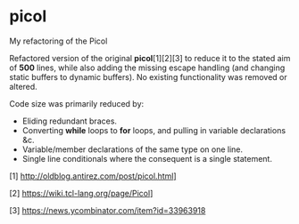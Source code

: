 # picol
My refactoring of the Picol

Refactored version of the original **picol**[1][2][3] to reduce it to the stated aim of **500** lines, while also adding the missing escape handling (and changing static buffers to dynamic buffers). No existing functionality was removed or altered.

Code size was primarily reduced by:

* Eliding redundant braces.
* Converting **while** loops to **for** loops, and pulling in variable declarations &c.
* Variable/member declarations of the same type on one line.
* Single line conditionals where the consequent is a single statement.

[1] http://oldblog.antirez.com/post/picol.html]

[2] https://wiki.tcl-lang.org/page/Picol]

[3] https://news.ycombinator.com/item?id=33963918
